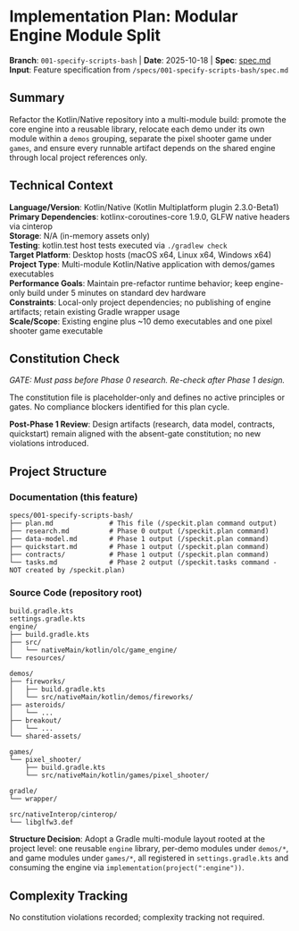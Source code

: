 # Implementation Plan: Modular Engine Module Split

**Branch**: `001-specify-scripts-bash` | **Date**: 2025-10-18 | **Spec**: [spec.md](spec.md)
**Input**: Feature specification from `/specs/001-specify-scripts-bash/spec.md`

## Summary

Refactor the Kotlin/Native repository into a multi-module build: promote the core engine into a reusable library,
relocate each demo under its own module within a `demos` grouping, separate the pixel shooter game under `games`, and
ensure every runnable artifact depends on the shared engine through local project references only.

## Technical Context

**Language/Version**: Kotlin/Native (Kotlin Multiplatform plugin 2.3.0-Beta1)  
**Primary Dependencies**: kotlinx-coroutines-core 1.9.0, GLFW native headers via cinterop  
**Storage**: N/A (in-memory assets only)  
**Testing**: kotlin.test host tests executed via `./gradlew check`  
**Target Platform**: Desktop hosts (macOS x64, Linux x64, Windows x64)  
**Project Type**: Multi-module Kotlin/Native application with demos/games executables  
**Performance Goals**: Maintain pre-refactor runtime behavior; keep engine-only build under 5 minutes on standard dev
hardware  
**Constraints**: Local-only project dependencies; no publishing of engine artifacts; retain existing Gradle wrapper
usage  
**Scale/Scope**: Existing engine plus ~10 demo executables and one pixel shooter game executable

## Constitution Check

*GATE: Must pass before Phase 0 research. Re-check after Phase 1 design.*

The constitution file is placeholder-only and defines no active principles or gates. No compliance blockers identified
for this plan cycle.

**Post-Phase 1 Review**: Design artifacts (research, data model, contracts, quickstart) remain aligned with the
absent-gate constitution; no new violations introduced.

## Project Structure

### Documentation (this feature)

```
specs/001-specify-scripts-bash/
├── plan.md              # This file (/speckit.plan command output)
├── research.md          # Phase 0 output (/speckit.plan command)
├── data-model.md        # Phase 1 output (/speckit.plan command)
├── quickstart.md        # Phase 1 output (/speckit.plan command)
├── contracts/           # Phase 1 output (/speckit.plan command)
└── tasks.md             # Phase 2 output (/speckit.tasks command - NOT created by /speckit.plan)
```

### Source Code (repository root)

```
build.gradle.kts
settings.gradle.kts
engine/
├── build.gradle.kts
├── src/
│   └── nativeMain/kotlin/olc/game_engine/
└── resources/

demos/
├── fireworks/
│   ├── build.gradle.kts
│   └── src/nativeMain/kotlin/demos/fireworks/
├── asteroids/
│   └── ...
├── breakout/
│   └── ...
└── shared-assets/

games/
└── pixel_shooter/
    ├── build.gradle.kts
    └── src/nativeMain/kotlin/games/pixel_shooter/

gradle/
└── wrapper/

src/nativeInterop/cinterop/
└── libglfw3.def
```

**Structure Decision**: Adopt a Gradle multi-module layout rooted at the project level: one reusable `engine` library,
per-demo modules under `demos/*`, and game modules under `games/*`, all registered in `settings.gradle.kts` and
consuming the engine via `implementation(project(":engine"))`.

## Complexity Tracking

No constitution violations recorded; complexity tracking not required.
